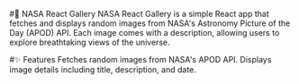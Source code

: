 #🌌 NASA React Gallery
NASA React Gallery is a simple React app that fetches and displays random images from NASA's Astronomy Picture of the Day (APOD) API. Each image comes with a description, allowing users to explore breathtaking views of the universe.

#✨ Features
Fetches random images from NASA's APOD API.
Displays image details including title, description, and date.

